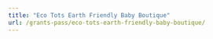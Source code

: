 ```yaml
---
title: "Eco Tots Earth Friendly Baby Boutique"
url: /grants-pass/eco-tots-earth-friendly-baby-boutique/
---
```

